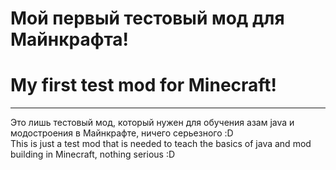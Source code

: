 # Мой первый тестовый мод для Майнкрафта! <br>
# My first test mod for Minecraft!
---
Это лишь тестовый мод, который нужен для обучения азам java и модостроения в Майнкрафте, ничего серьезного :D <br>
This is just a test mod that is needed to teach the basics of java and mod building in Minecraft, nothing serious :D